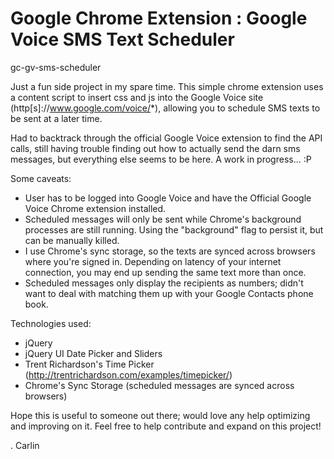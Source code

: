 Google Chrome Extension : Google Voice SMS Text Scheduler
===================
gc-gv-sms-scheduler

Just a fun side project in my spare time. This simple chrome extension uses a content script to insert css and js into the Google Voice site (http[s]://www.google.com/voice/*), allowing you to schedule SMS texts to be sent at a later time. 

Had to backtrack through the official Google Voice extension to find the API calls, still having trouble finding out how to actually send the darn sms messages, but everything else seems to be here. A work in progress... :P

Some caveats:
 - User has to be logged into Google Voice and have the Official Google Voice Chrome extension installed.
 - Scheduled messages will only be sent while Chrome's background processes are still running. Using the "background" flag to persist it, but can be manually killed.
 - I use Chrome's sync storage, so the texts are synced across browsers where you're signed in. Depending on latency of your internet connection, you may end up sending the same text more than once.
 - Scheduled messages only display the recipients as numbers; didn't want to deal with matching them up with your Google Contacts phone book.

Technologies used:
 - jQuery
 - jQuery UI Date Picker and Sliders
 - Trent Richardson's Time Picker (http://trentrichardson.com/examples/timepicker/)
 - Chrome's Sync Storage (scheduled messages are synced across browsers)
 
Hope this is useful to someone out there; would love any help optimizing and improving on it. Feel free to help contribute and expand on this project!


. Carlin
